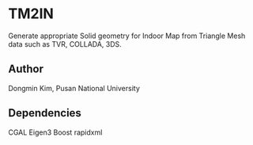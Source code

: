 # TM2IN
Generate appropriate Solid geometry for Indoor Map from Triangle Mesh data such as TVR, COLLADA, 3DS. 

## Author
Dongmin Kim, Pusan National University

## Dependencies
CGAL
Eigen3
Boost
rapidxml
